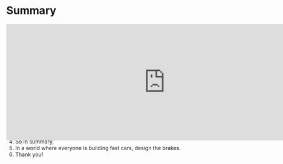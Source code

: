 # Summary

<iframe
    src="http://localhost:7890/?src=hierarchy%3A%0A%20%20params%3A%0A%20%20tool%3A%0A%20%20process%3A%0A%20%20%20%20server%3A%0A%20%20%20%20upload%3A%0A%20%20%20%20config%3A%0A%20%20%20%20start%3A%0Anode_infos%3A%0A%20%20params%3A%20%20%7B%20emoji%3A%20%F0%9F%93%9D%2C%20name%3A%20%22Parameters%3Cbr%20%2F%3E%22%20%7D%0A%20%20tool%3A%20%20%20%20%7B%20emoji%3A%20%E2%9A%99%EF%B8%8F%2C%20name%3A%20%22Automation%3Cbr%20%2F%3ESoftware%22%20%7D%0A%20%20process%3A%20%7B%20name%3A%20%22%22%20%7D%0A%20%20server%3A%20%20%7B%20emoji%3A%20%F0%9F%96%A5%EF%B8%8F%2C%20name%3A%20%22Server%3Cbr%20%2F%3ELaunch%22%20%7D%0A%20%20upload%3A%20%20%7B%20emoji%3A%20%F0%9F%93%A4%2C%20name%3A%20%22App%3Cbr%20%2F%3EUpload%22%20%20%20%20%7D%0A%20%20config%3A%20%20%7B%20emoji%3A%20%F0%9F%9B%A0%EF%B8%8F%2C%20name%3A%20%22App%3Cbr%20%2F%3EConfigure%22%20%7D%0A%20%20start%3A%20%20%20%7B%20emoji%3A%20%F0%9F%94%81%2C%20name%3A%20%22App%3Cbr%20%2F%3EStart%22%20%20%20%7D%0Aedges%3A%0A%20%20upload__params%3A%20%5Bupload%2C%20params%5D%0A%20%20params__upload%3A%20%5Bparams%2C%20upload%5D%0A%20%20params__tool%3A%20%5Bparams%2C%20tool%5D%0A%20%20tool__params%3A%20%5Btool%2C%20params%5D%0A%20%20tool__server%3A%20%5Btool%2C%20server%5D%0A%20%20server__tool%3A%20%5Bserver%2C%20tool%5D%0A%20%20tool__upload%3A%20%5Btool%2C%20upload%5D%0A%20%20tool__config%3A%20%5Btool%2C%20config%5D%0A%20%20tool__start%3A%20%20%5Btool%2C%20start%5D%0A%20%20server__upload%3A%20%5Bserver%2C%20upload%5D%0A%20%20upload__config%3A%20%5Bupload%2C%20config%5D%0A%20%20config__start%3A%20%20%5Bconfig%2C%20start%5D%0Atailwind_classes%3A%0A%20%20upload__params%3A%20hidden%0A%20%20params__upload%3A%20hidden%0A%20%20server__tool%3A%20hidden%0A%20%20tool__params%3A%20hidden%0A%20%20process%3A%20%3E-%0A%20%20%20%20%5B%26%3E%2A%5D%3Ahidden%0A%20%20tool__server%3A%20%26dashed%20%3E-%0A%20%20%20%20%5B%26%3Epath%5D%3Astroke-2%0A%20%20%20%20%5B%26%3Epath%5D%3A%5Bstroke-dasharray%3A2%5D%0A%20%20%20%20%5B%26%3Epolygon%5D%3Afill-blue-400%0A%20%20%20%20%5B%26%3E%2A%5D%3Astroke-blue-500%0A%20%20%20%20%5B%26%3E%2A%5D%3Afocus%3Astroke-emerald-400%0A%20%20%20%20%5B%26%3Epath%5D%3Afocus%3A%5Bstroke-dasharray%3A4%5D%0A%20%20%20%20%5B%26%3Epolygon%5D%3Afocus%3Afill-emerald-300%0A%20%20%20%20%5B%26%3E%2A%5D%3Ahover%3Astroke-emerald-300%0A%20%20%20%20%5B%26%3Epolygon%5D%3Ahover%3Afill-emerald-200%0A%20%20%20%20cursor-pointer%0A%20%20tool__upload%3A%20%2Adashed%0A%20%20tool__config%3A%20%2Adashed%0A%20%20tool__start%3A%20%20%2Adashed%0A&diagram_only=true"
    width="600" height="220"
    style="border: 0; transform-origin: top left; scale: 1.4;">
</iframe>

1. Software should enhance, and not subtract from, the human experience.
2. When we shifted from manual execution, to automatic execution, we gained speed, but we lost control.
3. Interruptibility is re-introducing what we took away.
4. So in summary,
5. In a world where everyone is building fast cars, design the brakes.
6. Thank you!

